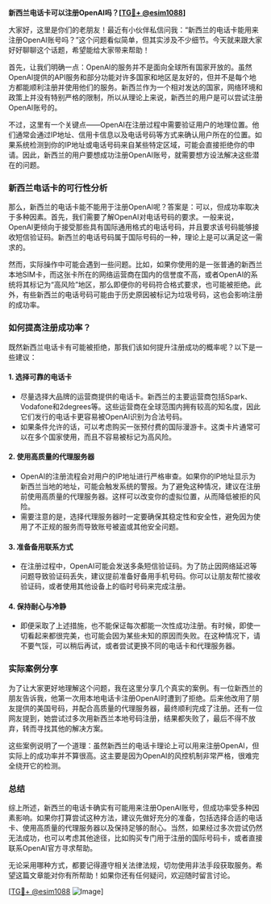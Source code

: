 **新西兰电话卡可以注册OpenAI吗？[[TG💪+ @esim1088](https://t.me/s/esim1088)]**

大家好，这里是你们的老朋友！最近有小伙伴私信问我：“新西兰的电话卡能用来注册OpenAI账号吗？”这个问题看似简单，但其实涉及不少细节。今天就来跟大家好好聊聊这个话题，希望能给大家带来帮助！

首先，让我们明确一点：OpenAI的服务并不是面向全球所有国家开放的。虽然OpenAI提供的API服务和部分功能对许多国家和地区是友好的，但并不是每个地方都能顺利注册并使用他们的服务。新西兰作为一个相对发达的国家，网络环境和政策上并没有特别严格的限制，所以从理论上来说，新西兰的用户是可以尝试注册OpenAI账号的。

不过，这里有一个关键点——OpenAI在注册过程中需要验证用户的地理位置。他们通常会通过IP地址、信用卡信息以及电话号码等方式来确认用户所在的位置。如果系统检测到你的IP地址或电话号码来自某些特定区域，可能会直接拒绝你的申请。因此，新西兰的用户要想成功注册OpenAI账号，就需要想方设法解决这些潜在的问题。

### 新西兰电话卡的可行性分析

那么，新西兰的电话卡能不能用于注册OpenAI呢？答案是：可以，但成功率取决于多种因素。首先，我们需要了解OpenAI对电话号码的要求。一般来说，OpenAI更倾向于接受那些具有国际通用格式的电话号码，并且要求该号码能够接收短信验证码。新西兰的电话号码属于国际号码的一种，理论上是可以满足这一需求的。

然而，实际操作中可能会遇到一些问题。比如，如果你使用的是一张普通的新西兰本地SIM卡，而这张卡所在的网络运营商在国内的信誉度不高，或者OpenAI的系统将其标记为“高风险”地区，那么即便你的号码符合格式要求，也可能被拒绝。此外，有些新西兰的电话号码可能由于历史原因被标记为垃圾号码，这也会影响注册的成功率。

### 如何提高注册成功率？

既然新西兰电话卡有可能被拒绝，那我们该如何提升注册成功的概率呢？以下是一些建议：

#### 1. **选择可靠的电话卡**
   - 尽量选择大品牌的运营商提供的电话卡。新西兰的主要运营商包括Spark、Vodafone和2degrees等。这些运营商在全球范围内拥有较高的知名度，因此它们发行的电话卡更容易被OpenAI识别为合法号码。
   - 如果条件允许的话，可以考虑购买一张预付费的国际漫游卡。这类卡片通常可以在多个国家使用，而且不容易被标记为高风险。

#### 2. **使用高质量的代理服务器**
   - OpenAI的注册流程会对用户的IP地址进行严格审查。如果你的IP地址显示为新西兰当地的地址，可能会触发系统的警报。为了避免这种情况，建议在注册前使用高质量的代理服务器。这样可以改变你的虚拟位置，从而降低被拒的风险。
   - 需要注意的是，选择代理服务器时一定要确保其稳定性和安全性，避免因为使用了不正规的服务而导致账号被盗或其他安全问题。

#### 3. **准备备用联系方式**
   - 在注册过程中，OpenAI可能会发送多条短信验证码。为了防止因网络延迟等问题导致验证码丢失，建议提前准备好备用手机号码。你可以让朋友帮忙接收验证码，或者使用其他设备上的临时号码来完成注册。

#### 4. **保持耐心与冷静**
   - 即便采取了上述措施，也不能保证每次都能一次性成功注册。有时候，即使一切看起来都很完美，也可能会因为某些未知的原因而失败。在这种情况下，请不要气馁，可以稍后再试，或者尝试更换不同的电话卡和代理服务器。

### 实际案例分享

为了让大家更好地理解这个问题，我在这里分享几个真实的案例。有一位新西兰的朋友告诉我，他第一次用本地电话卡注册OpenAI时遭到了拒绝。后来他改用了朋友提供的美国号码，并配合高质量的代理服务器，最终顺利完成了注册。还有一位网友提到，她尝试过多次用新西兰本地号码注册，结果都失败了，最后不得不放弃，转而寻找其他的解决方案。

这些案例说明了一个道理：虽然新西兰的电话卡理论上可以用来注册OpenAI，但实际上的成功率并不算很高。这主要是因为OpenAI的风控机制非常严格，很难完全绕开它的检测。

### 总结

综上所述，新西兰的电话卡确实有可能用来注册OpenAI账号，但成功率受多种因素影响。如果你打算尝试这种方法，建议先做好充分的准备，包括选择合适的电话卡、使用高质量的代理服务器以及保持足够的耐心。当然，如果经过多次尝试仍然无法成功，也可以考虑其他途径，比如购买专门用于注册的国际号码卡，或者直接联系OpenAI官方寻求帮助。

无论采用哪种方式，都要记得遵守相关法律法规，切勿使用非法手段获取服务。希望这篇文章能对你有所帮助！如果你还有任何疑问，欢迎随时留言讨论。

[[TG💪+ @esim1088](https://t.me/s/esim1088) ![Image](https://i.postimg.cc/4NQfJmqS/Snipaste-2025-05-13-00-14-12.png)]
